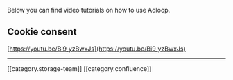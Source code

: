 Below you can find video tutorials on how to use Adloop.


## Cookie consent
[https://youtu.be/Bi9_yzBwxJs](https://youtu.be/Bi9_yzBwxJs)



*****

[[category.storage-team]] 
[[category.confluence]] 
